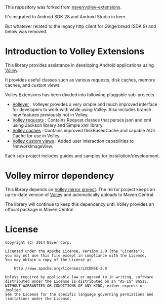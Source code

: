 This repository was forked from [naver/volley-extensions](https://github.com/naver/volley-extensions).

It's migrated to Android SDK 28 and Android Studio in here.

But whatever related to the legacy http client for Gingerbread (SDK 9) and below was removed.

# Introduction to Volley Extensions

This library provides assistance in developing Android applications using [Volley](https://android.googlesource.com/platform/frameworks/volley/).

It provides useful classes such as various requests, disk caches, memory caches, and custom views.

Volley Extensions has been divided into following pluggable sub-projects.

 - [Volleyer](https://github.com/naver/volley-extensions/tree/master/volleyer) : Volleyer provides a very simple and much improved interface for developers to work with while using Volley. Also includes branch new features previously not in Volley.
 - [Volley requests](https://github.com/naver/volley-extensions/tree/master/volley-requests) : Contains Request classes that parses json and xml using Jackson library and Simple xml library.
 - [Volley caches](https://github.com/naver/volley-extensions/tree/master/volley-caches) : Contains improved DiskBasedCache and capable AUIL Cache for use in Volley.
 - [Volley custom views](https://github.com/naver/volley-extensions/tree/master/volley-views) : Added user interaction capabilities to NetworkImageView.

Each sub-project includes guides and samples for installation/development.

# Volley mirror dependency
This library depends on [Volley mirror project](https://github.com/mcxiaoke/android-volley). The mirror project keeps an up-to-date version of [Volley](https://android.googlesource.com/platform/frameworks/volley/) and automatically uploads to Maven Central. 

The library will continue to keep this dependency until Volley provides an official package in Maven Central.

# License

	Copyright (C) 2014 Naver Corp.
 	
	Licensed under the Apache License, Version 2.0 (the "License");
	you may not use this file except in compliance with the License.
	You may obtain a copy of the License at

		http://www.apache.org/licenses/LICENSE-2.0

	Unless required by applicable law or agreed to in writing, software
	distributed under the License is distributed on an "AS IS" BASIS,
	WITHOUT WARRANTIES OR CONDITIONS OF ANY KIND, either express or implied.
	See the License for the specific language governing permissions and
	limitations under the License.
